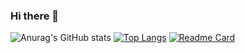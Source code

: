 ### Hi there 👋

<!--
**elma7y/elma7y** is a ✨ _special_ ✨ repository because its `README.md` (this file) appears on your GitHub profile.

Here are some ideas to get you started:

- 🔭 I’m currently working on ...
- 🌱 I’m currently learning ...
- 👯 I’m looking to collaborate on ...
- 🤔 I’m looking for help with ...
- 💬 Ask me about ...
- 📫 How to reach me: ...
- 😄 Pronouns: ...
- ⚡ Fun fact: ...
-->

![Anurag's GitHub stats](https://github-readme-stats.vercel.app/api?username=elma7y&show_icons=true&theme=merko)
[![Top Langs](https://github-readme-stats.vercel.app/api/top-langs/?username=elma7y)](https://github.com/elma7y/github-readme-stats)
[![Readme Card](https://github-readme-stats.vercel.app/api/pin/?username=elma7y&repo=github-readme-stats)](https://github.com/elma7y/github-readme-stats)
